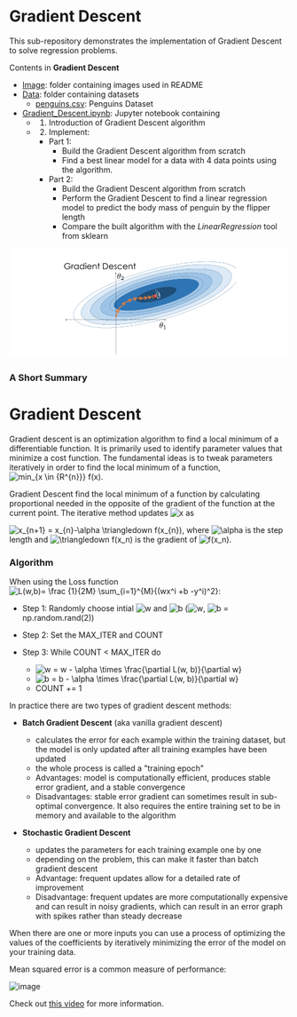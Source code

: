 # Gradient Descent

This sub-repository demonstrates the implementation of Gradient Descent to solve regression problems.

Contents in **Gradient Descent**
* [Image](https://github.com/ppunia74/INDE-577_Fall2022/tree/main/SupervisedLearning/2%20-%20Gradient%20Descent/Image): folder containing images used in README
* [Data](https://github.com/ppunia74/INDE-577_Fall2022/tree/main/SupervisedLearning/2%20-%20Gradient%20Descent/Data): folder containing datasets
  - [penguins.csv](): Penguins Dataset
* [Gradient_Descent.ipynb](): Jupyter notebook containing 
  - 1) Introduction of Gradient Descent algorithm
  - 2) Implement:
    * Part 1: 
      * Build the Gradient Descent algorithm from scratch
      * Find a best linear model for a data with 4 data points using the algorithm.
    * Part 2: 
      * Build the Gradient Descent algorithm from scratch
      * Perform the Gradient Descent to find a linear regression model to predict the body mass of penguin by the flipper length
      * Compare the built algorithm with the *LinearRegression* tool from sklearn

![image](https://github.com/ppunia74/INDE-577_Fall2022/blob/main/SupervisedLearning/2%20-%20Gradient%20Descent/Image/GD_2.png)

### A Short Summary

# Gradient Descent

Gradient descent is an optimization algorithm to find a local minimum of a differentiable function. It is primarily used to identify parameter values that minimize a cost function. The fundamental ideas is to tweak parameters iteratively in order to find the local minimum of a function, <img src="https://latex.codecogs.com/svg.image?min_{x&space;\in&space;{R^{n}}}&space;f(x)" title="min_{x \in {R^{n}}} f(x)" />.

Gradient Descent find the local minimum of a function by calculating proportional needed in the opposite of the gradient of the function at the current point. The iterative method updates <img src="https://latex.codecogs.com/svg.image?x" title="x" /> as 

<img src="https://latex.codecogs.com/svg.image?x_{n&plus;1}&space;=&space;x_{n}-\alpha&space;\triangledown&space;f(x_{n})" title="x_{n+1} = x_{n}-\alpha \triangledown f(x_{n})" />, where <img src="https://latex.codecogs.com/svg.image?\alpha" title="\alpha" /> is the step length and <img src="https://latex.codecogs.com/svg.image?\triangledown&space;f(x_n)" title="\triangledown f(x_n)" /> is the gradient of <img src="https://latex.codecogs.com/svg.image?f(x_n)" title="f(x_n)" />.

### Algorithm

When using the Loss function <img src="https://latex.codecogs.com/svg.image?L(w,b)=&space;\frac&space;{1}{2M}&space;\sum_{i=1}^{M}{(wx^i&space;&plus;b&space;-y^i)^2}" title="L(w,b)= \frac {1}{2M} \sum_{i=1}^{M}{(wx^i +b -y^i)^2}" />:

* Step 1: Randomly choose intial <img src="https://latex.codecogs.com/svg.image?w" title="w" /> and <img src="https://latex.codecogs.com/svg.image?b" title="b" /> (<img src="https://latex.codecogs.com/svg.image?w" title="w" />, <img src="https://latex.codecogs.com/svg.image?b" title="b" /> = np.random.rand(2))

* Step 2: Set the MAX_ITER and COUNT

* Step 3: While COUNT < MAX_ITER do 

    - <img src="https://latex.codecogs.com/svg.image?w&space;=&space;w&space;-&space;\alpha&space;\times&space;\frac{\partial&space;L(w,&space;b)}{\partial&space;w}" title="w = w - \alpha \times \frac{\partial L(w, b)}{\partial w}" />
    - <img src="https://latex.codecogs.com/svg.image?b&space;=&space;b&space;-&space;\alpha&space;\times&space;\frac{\partial&space;L(w,&space;b)}{\partial&space;w}" title="b = b - \alpha \times \frac{\partial L(w, b)}{\partial w}" />
    - COUNT += 1


In practice there are two types of gradient descent methods:
- **Batch Gradient Descent** (aka vanilla gradient descent)
  - calculates the error for each example within the training dataset, but the model is only updated after all training examples have been updated
  - the whole process is called a "training epoch"
  - Advantages: model is computationally efficient, produces stable error gradient, and a stable convergence
  - Disadvantages: stable error gradient can sometimes result in sub-optimal convergence. It also requires the entire training set to be in memory and available to the algorithm

- **Stochastic Gradient Descent**
  - updates the parameters for each training example one by one
  - depending on the problem, this can make it faster than batch gradient descent
  - Advantage: frequent updates allow for a detailed rate of improvement
  - Disadvantage: frequent updates are more computationally expensive and can result in noisy gradients, which can result in an error graph with spikes rather than steady decrease

When there are one or more inputs you can use a process of optimizing the values of the coefficients by iteratively minimizing the error of the model on your training data.

Mean squared error is a common measure of performance:

![image](https://miro.medium.com/max/1013/1*GQ6vjZ9j0K5V7BReHywWAA.png)

Check out [this video](https://youtu.be/IHZwWFHWa-w?t=416) for more information.
